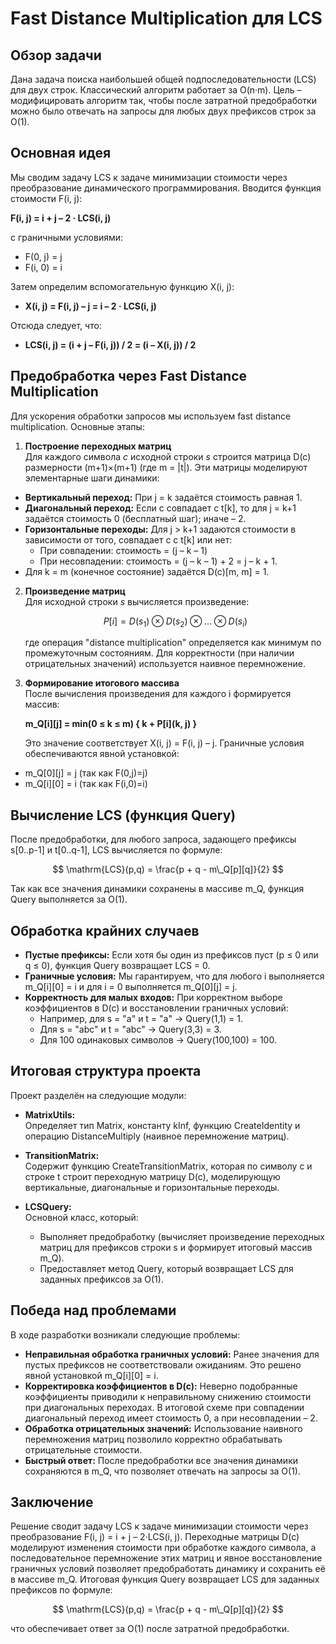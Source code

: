 # Fast Distance Multiplication для LCS

## Обзор задачи

Дана задача поиска наибольшей общей подпоследовательности (LCS) для двух строк. Классический алгоритм работает за O(n·m). Цель – модифицировать алгоритм так, чтобы после затратной предобработки можно было отвечать на запросы для любых двух префиксов строк за O(1).

## Основная идея

Мы сводим задачу LCS к задаче минимизации стоимости через преобразование динамического программирования. Вводится функция стоимости F(i, j):

**F(i, j) = i + j – 2 · LCS(i, j)**

с граничными условиями:
- F(0, j) = j
- F(i, 0) = i

Затем определим вспомогательную функцию X(i, j):
- **X(i, j) = F(i, j) – j = i – 2 · LCS(i, j)**

Отсюда следует, что:
- **LCS(i, j) = (i + j – F(i, j)) / 2 = (i – X(i, j)) / 2**

## Предобработка через Fast Distance Multiplication

Для ускорения обработки запросов мы используем fast distance multiplication. Основные этапы:

1. **Построение переходных матриц**  
   Для каждого символа *c* исходной строки *s* строится матрица D(c) размерности (m+1)×(m+1) (где m = |t|). Эти матрицы моделируют элементарные шаги динамики:
  - **Вертикальный переход:** При j = k задаётся стоимость равная 1.
  - **Диагональный переход:** Если c совпадает с t[k], то для j = k+1 задаётся стоимость 0 (бесплатный шаг); иначе – 2.
  - **Горизонтальные переходы:** Для j > k+1 задаются стоимости в зависимости от того, совпадает c с t[k] или нет:
    - При совпадении: стоимость = (j – k – 1)
    - При несовпадении: стоимость = (j – k – 1) + 2 = j – k + 1.
  - Для k = m (конечное состояние) задаётся D(c)[m, m] = 1.

2. **Произведение матриц**  
   Для исходной строки *s* вычисляется произведение:

   $$
   P[i] = D(s_1) \otimes D(s_2) \otimes \dots \otimes D(s_i)
   $$

   где операция "distance multiplication" определяется как минимум по промежуточным состояниям. Для корректности (при наличии отрицательных значений) используется наивное перемножение.

4. **Формирование итогового массива**  
   После вычисления произведения для каждого i формируется массив:

   **m_Q[i][j] = min(0 ≤ k ≤ m) { k + P[i](k, j) }**

   Это значение соответствует X(i, j) = F(i, j) – j. Граничные условия обеспечиваются явной установкой:
  - m_Q[0][j] = j (так как F(0,j)=j)
  - m_Q[i][0] = i (так как F(i,0)=i)

## Вычисление LCS (функция Query)

После предобработки, для любого запроса, задающего префиксы s[0..p-1] и t[0..q-1], LCS вычисляется по формуле:

$$
\mathrm{LCS}(p,q) = \frac{p + q - m\_Q[p][q]}{2}
$$

Так как все значения динамики сохранены в массиве m_Q, функция Query выполняется за O(1).

## Обработка крайних случаев

- **Пустые префиксы:** Если хотя бы один из префиксов пуст (p ≤ 0 или q ≤ 0), функция Query возвращает LCS = 0.
- **Граничные условия:** Мы гарантируем, что для любого i выполняется m_Q[i][0] = i и для i = 0 выполняется m_Q[0][j] = j.
- **Корректность для малых входов:** При корректном выборе коэффициентов в D(c) и восстановлении граничных условий:
  - Например, для s = "a" и t = "a" → Query(1,1) = 1.
  - Для s = "abc" и t = "abc" → Query(3,3) = 3.
  - Для 100 одинаковых символов → Query(100,100) = 100.

## Итоговая структура проекта

Проект разделён на следующие модули:

- **MatrixUtils:**  
  Определяет тип Matrix, константу kInf, функцию CreateIdentity и операцию DistanceMultiply (наивное перемножение матриц).

- **TransitionMatrix:**  
  Содержит функцию CreateTransitionMatrix, которая по символу c и строке t строит переходную матрицу D(c), моделирующую вертикальные, диагональные и горизонтальные переходы.

- **LCSQuery:**  
  Основной класс, который:
  - Выполняет предобработку (вычисляет произведение переходных матриц для префиксов строки s и формирует итоговый массив m_Q).
  - Предоставляет метод Query, который возвращает LCS для заданных префиксов за O(1).

## Победа над проблемами

В ходе разработки возникали следующие проблемы:
- **Неправильная обработка граничных условий:** Ранее значения для пустых префиксов не соответствовали ожиданиям. Это решено явной установкой m_Q[i][0] = i.
- **Корректировка коэффициентов в D(c):** Неверно подобранные коэффициенты приводили к неправильному снижению стоимости при диагональных переходах. В итоговой схеме при совпадении диагональный переход имеет стоимость 0, а при несовпадении – 2.
- **Обработка отрицательных значений:** Использование наивного перемножения матриц позволило корректно обрабатывать отрицательные стоимости.
- **Быстрый ответ:** После предобработки все значения динамики сохраняются в m_Q, что позволяет отвечать на запросы за O(1).

## Заключение

Решение сводит задачу LCS к задаче минимизации стоимости через преобразование F(i, j) = i + j – 2·LCS(i, j). Переходные матрицы D(c) моделируют изменения стоимости при обработке каждого символа, а последовательное перемножение этих матриц и явное восстановление граничных условий позволяет предобработать динамику и сохранить её в массиве m_Q. Итоговая функция Query возвращает LCS для заданных префиксов по формуле:

$$
\mathrm{LCS}(p,q) = \frac{p + q - m\_Q[p][q]}{2}
$$

что обеспечивает ответ за O(1) после затратной предобработки.